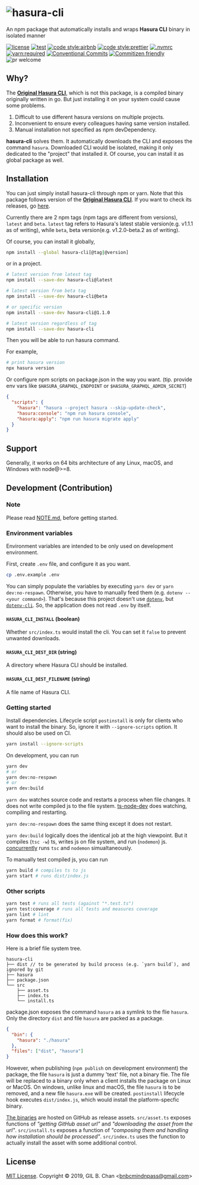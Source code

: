# ![hasura-cli](./docs/assets/hasura-cli.svg)

An npm package that automatically installs and wraps **Hasura CLI** binary in isolated manner

[![license](https://img.shields.io/badge/license-MIT-ff4081.svg?style=flat-square&labelColor=black)](./LICENSE)
[![test](https://img.shields.io/badge/test-jest-7c4dff.svg?style=flat-square&labelColor=black)](./jest.config.js)
[![code style:airbnb](https://img.shields.io/badge/code_style-airbnb-448aff.svg?style=flat-square&labelColor=black)](https://github.com/airbnb/javascript)
[![code style:prettier](https://img.shields.io/badge/code_style-prettier-18ffff.svg?style=flat-square&labelColor=black)](https://prettier.io/)
[![.nvmrc](https://img.shields.io/badge/.nvmrc-12-00e676.svg?style=flat-square&labelColor=black)](./.nvmrc)
[![yarn:required](https://img.shields.io/badge/yarn-required-aeea00.svg?style=flat-square&labelColor=black)](https://yarnpkg.com/en/)
[![Conventional Commits](https://img.shields.io/badge/Conventional%20Commits-1.0.0-ffab00.svg?style=flat-square&labelColor=black)](https://conventionalcommits.org)
[![Commitizen friendly](https://img.shields.io/badge/Commitizen-cz_conventional_changelog-dd2c00.svg?style=flat-square&labelColor=black)](http://commitizen.github.io/cz-cli/)
![pr welcome](https://img.shields.io/badge/PRs-welcome-09FF33.svg?style=flat-square&labelColor=black)

## Why?

The [**Original Hasura CLI**](https://github.com/hasura/graphql-engine/tree/master/cli), which is not this package, is a compiled binary originally written in go. But just installing it on your system could cause some problems.

1. Difficult to use different hasura versions on multiple projects.
2. Inconvenient to ensure every colleagues having same version installed.
3. Manual installation not specified as npm devDependency.

**hasura-cli** solves them. It automatically downloads the CLI and exposes the command `hasura`. Downloaded CLI would be isolated, making it only dedicated to the "project" that installed it. Of course, you can install it as global package as well.

## Installation

You can just simply install hasura-cli through npm or yarn. Note that this package follows version of the [**Original Hasura CLI**](https://github.com/hasura/graphql-engine/tree/master/cli). If you want to check its releases, go [here](https://github.com/hasura/graphql-engine/releases).

Currently there are 2 npm tags (npm tags are different from versions), `latest` and `beta`. `latest` tag refers to Hasura's latest stable version(e.g. v1.1.1 as of writing), while `beta`, beta version(e.g. v1.2.0-beta.2 as of writing).

Of course, you can install it globally,

```bash
npm install --global hasura-cli[@tag|@version]
```

or in a project.

```bash
# latest version from latest tag
npm install --save-dev hasura-cli@latest

# latest version from beta tag
npm install --save-dev hasura-cli@beta

# or specific version
npm install --save-dev hasura-cli@1.1.0

# latest version regardless of tag
npm install --save-dev hasura-cli
```

Then you will be able to run hasura command.

For example,

```bash
# print hasura version
npx hasura version
```

Or configure npm scripts on package.json in the way you want.
(tip. provide env vars like `$HASURA_GRAPHQL_ENDPOINT` or `$HASURA_GRAPHQL_ADMIN_SECRET`)

```json
{
  "scripts": {
    "hasura": "hasura --project hasura --skip-update-check",
    "hasura:console": "npm run hasura console",
    "hasura:apply": "npm run hasura migrate apply"
  }
}
```

## Support

Generally, it works on 64 bits architecture of any Linux, macOS, and Windows with node@>=8.

## Development (Contribution)

### Note

Please read [NOTE.md](./docs/NOTE.md), before getting started.

### Environment variables

Environment variables are intended to be only used on development environment.

First, create `.env` file, and configure it as you want.

```bash
cp .env.example .env
```

You can simply populate the variables by executing `yarn dev` or `yarn dev:no-respawn`. Otherwise, you have to manually feed them (e.g. `dotenv -- <your command>`). That's because this project doesn't use [`dotenv`](https://github.com/motdotla/dotenv), but [`dotenv-cli`](https://github.com/entropitor/dotenv-cli). So, the application does not read `.env` by itself.

#### `HASURA_CLI_INSTALL` (boolean)

Whether `src/index.ts` would install the cli. You can set it `false` to prevent unwanted downloads.

#### `HASURA_CLI_DEST_DIR` (string)

A directory where Hasura CLI should be installed.

#### `HASURA_CLI_DEST_FILENAME` (string)

A file name of Hasura CLI.

### Getting started

Install dependencies. Lifecycle script `postinstall` is only for clients who want to install the binary. So, ignore it with `--ignore-scripts` option. It should also be used on CI.

```bash
yarn install --ignore-scripts
```

On development, you can run

```bash
yarn dev
# or
yarn dev:no-respawn
# or
yarn dev:build
```

`yarn dev` watches source code and restarts a process when file changes. It does not write compiled js to the file system. [ts-node-dev](https://github.com/whitecolor/ts-node-dev) does watching, compiling and restarting.

`yarn dev:no-respawn` does the same thing except it does not restart.

`yarn dev:build` logically does the identical job at the high viewpoint. But it compiles (`tsc -w`) ts, writes js on file system, and run (`nodemon`) js. [concurrently](https://github.com/kimmobrunfeldt/concurrently) runs `tsc` and `nodemon` simualtaneously.

To manually test compiled js, you can run

```bash
yarn build # compiles ts to js
yarn start # runs dist/index.js
```

### Other scripts

```bash
yarn test # runs all tests (against "*.test.ts")
yarn test:coverage # runs all tests and measures coverage
yarn lint # lint
yarn format # format(fix)
```

### How does this work?

Here is a brief file system tree.

```
hasura-cli
├── dist // to be generated by build process (e.g. `yarn build`), and ignored by git
├── hasura
├── package.json
└── src
    ├── asset.ts
    ├── index.ts
    └── install.ts
```

package.json exposes the command `hasura` as a symlink to the flie `hasura`. Only the directory `dist` and file `hasura` are packed as a package.

```json
{
  "bin": {
    "hasura": "./hasura"
  },
  "files": ["dist", "hasura"]
}
```

However, when publishing (`npm publish` on development environment) the package, the file `hasura` is just a dummy 'text' file, not a binary flie. The file will be replaced to a binary only when a client installs the package on Linux or MacOS. On windows, unlike linux and macOS, the file `hasura` is to be removed, and a new file `hasura.exe` will be created. `postinstall` lifecycle hook executes `dist/index.js`, which would install the platform-specfic binary.

[The binaries](https://github.com/hasura/graphql-engine/releases) are hosted on GitHub as release assets. `src/asset.ts` exposes functions of _"getting GitHub asset url"_ and _"downloading the asset from the url"_. `src/install.ts` exposes a function of _"composing them and handling how installation should be processed"_. `src/index.ts` uses the function to actually install the asset with some additional control.

## License

[MIT License](LICENSE). Copyright &copy; 2019, GIL B. Chan <[bnbcmindnpass@gmail.com](mailto:bnbcmindnpass@gmail.com)>
